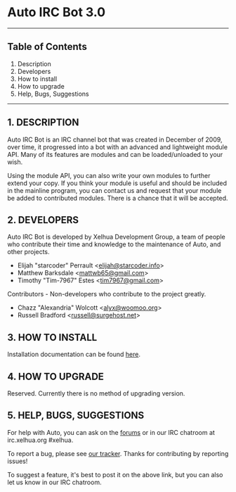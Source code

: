Auto IRC Bot 3.0
============================================================
------------------------------------------------------------

## Table of Contents
1.   Description
2.   Developers
3.   How to install
4.   How to upgrade
5.   Help, Bugs, Suggestions

------------------------------------------------------------
## 1. DESCRIPTION

Auto IRC Bot is an IRC channel bot that was created in
December of 2009, over time, it progressed into a bot with an
advanced and lightweight module API. Many of its features
are modules and can be loaded/unloaded to your wish.

Using the module API, you can also write your own modules to
further extend your copy.  If you think your module is useful
and should be included in the mainline program, you can
contact us and request that your module be added to
contributed modules. There is a chance that it will be accepted.


## 2. DEVELOPERS

Auto IRC Bot is developed by Xelhua Development Group, a team
of people who contribute their time and knowledge to the
maintenance of Auto, and other projects.

+ Elijah "starcoder" Perrault &lt;elijah@starcoder.info&gt;
+ Matthew Barksdale &lt;mattwb65@gmail.com&gt;
+ Timothy "Tim-7967" Estes &lt;tim7967@gmail.com&gt;


Contributors - Non-developers who contribute to the project
greatly.

+ Chazz "Alexandria" Wolcott &lt;alyx@woomoo.org&gt;
+ Russell Bradford &lt;russell@surgehost.net&gt;


## 3. HOW TO INSTALL

Installation documentation can be found [here](http://wiki.xelhua.org/index.php/Auto:Install).


## 4. HOW TO UPGRADE

Reserved. Currently there is no method of upgrading version.


## 5. HELP, BUGS, SUGGESTIONS

For help with Auto, you can ask on the [forums](http://forums.xelhua.org) or in our IRC chatroom at irc.xelhua.org
&#35;xelhua.

To report a bug, please see [our tracker](http://rm.xelhua.org/projects/auto/issues).
Thanks for contributing by reporting issues!

To suggest a feature, it's best to post it on the above link,
but you can also let us know in our IRC chatroom.

